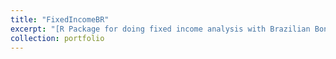 ```yaml
---
title: "FixedIncomeBR"
excerpt: "[R Package for doing fixed income analysis with Brazilian Bonds](https://github.com/claudiolucinda/FixedIncomeBR)"
collection: portfolio
---
```

